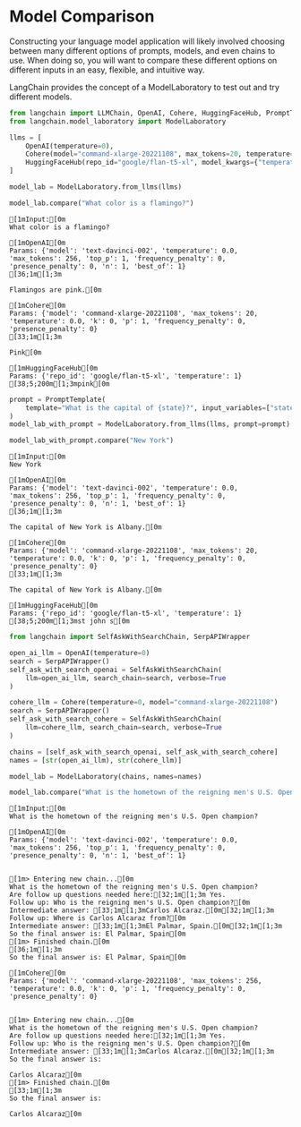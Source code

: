 # Model Comparison

Constructing your language model application will likely involved choosing between many different options of prompts, models, and even chains to use. When doing so, you will want to compare these different options on different inputs in an easy, flexible, and intuitive way. 

LangChain provides the concept of a ModelLaboratory to test out and try different models.


```python
from langchain import LLMChain, OpenAI, Cohere, HuggingFaceHub, PromptTemplate
from langchain.model_laboratory import ModelLaboratory
```


```python
llms = [
    OpenAI(temperature=0),
    Cohere(model="command-xlarge-20221108", max_tokens=20, temperature=0),
    HuggingFaceHub(repo_id="google/flan-t5-xl", model_kwargs={"temperature": 1}),
]
```


```python
model_lab = ModelLaboratory.from_llms(llms)
```


```python
model_lab.compare("What color is a flamingo?")
```

    [1mInput:[0m
    What color is a flamingo?
    
    [1mOpenAI[0m
    Params: {'model': 'text-davinci-002', 'temperature': 0.0, 'max_tokens': 256, 'top_p': 1, 'frequency_penalty': 0, 'presence_penalty': 0, 'n': 1, 'best_of': 1}
    [36;1m[1;3m
    
    Flamingos are pink.[0m
    
    [1mCohere[0m
    Params: {'model': 'command-xlarge-20221108', 'max_tokens': 20, 'temperature': 0.0, 'k': 0, 'p': 1, 'frequency_penalty': 0, 'presence_penalty': 0}
    [33;1m[1;3m
    
    Pink[0m
    
    [1mHuggingFaceHub[0m
    Params: {'repo_id': 'google/flan-t5-xl', 'temperature': 1}
    [38;5;200m[1;3mpink[0m
    
    


```python
prompt = PromptTemplate(
    template="What is the capital of {state}?", input_variables=["state"]
)
model_lab_with_prompt = ModelLaboratory.from_llms(llms, prompt=prompt)
```


```python
model_lab_with_prompt.compare("New York")
```

    [1mInput:[0m
    New York
    
    [1mOpenAI[0m
    Params: {'model': 'text-davinci-002', 'temperature': 0.0, 'max_tokens': 256, 'top_p': 1, 'frequency_penalty': 0, 'presence_penalty': 0, 'n': 1, 'best_of': 1}
    [36;1m[1;3m
    
    The capital of New York is Albany.[0m
    
    [1mCohere[0m
    Params: {'model': 'command-xlarge-20221108', 'max_tokens': 20, 'temperature': 0.0, 'k': 0, 'p': 1, 'frequency_penalty': 0, 'presence_penalty': 0}
    [33;1m[1;3m
    
    The capital of New York is Albany.[0m
    
    [1mHuggingFaceHub[0m
    Params: {'repo_id': 'google/flan-t5-xl', 'temperature': 1}
    [38;5;200m[1;3mst john s[0m
    
    


```python
from langchain import SelfAskWithSearchChain, SerpAPIWrapper

open_ai_llm = OpenAI(temperature=0)
search = SerpAPIWrapper()
self_ask_with_search_openai = SelfAskWithSearchChain(
    llm=open_ai_llm, search_chain=search, verbose=True
)

cohere_llm = Cohere(temperature=0, model="command-xlarge-20221108")
search = SerpAPIWrapper()
self_ask_with_search_cohere = SelfAskWithSearchChain(
    llm=cohere_llm, search_chain=search, verbose=True
)
```


```python
chains = [self_ask_with_search_openai, self_ask_with_search_cohere]
names = [str(open_ai_llm), str(cohere_llm)]
```


```python
model_lab = ModelLaboratory(chains, names=names)
```


```python
model_lab.compare("What is the hometown of the reigning men's U.S. Open champion?")
```

    [1mInput:[0m
    What is the hometown of the reigning men's U.S. Open champion?
    
    [1mOpenAI[0m
    Params: {'model': 'text-davinci-002', 'temperature': 0.0, 'max_tokens': 256, 'top_p': 1, 'frequency_penalty': 0, 'presence_penalty': 0, 'n': 1, 'best_of': 1}
    
    
    [1m> Entering new chain...[0m
    What is the hometown of the reigning men's U.S. Open champion?
    Are follow up questions needed here:[32;1m[1;3m Yes.
    Follow up: Who is the reigning men's U.S. Open champion?[0m
    Intermediate answer: [33;1m[1;3mCarlos Alcaraz.[0m[32;1m[1;3m
    Follow up: Where is Carlos Alcaraz from?[0m
    Intermediate answer: [33;1m[1;3mEl Palmar, Spain.[0m[32;1m[1;3m
    So the final answer is: El Palmar, Spain[0m
    [1m> Finished chain.[0m
    [36;1m[1;3m
    So the final answer is: El Palmar, Spain[0m
    
    [1mCohere[0m
    Params: {'model': 'command-xlarge-20221108', 'max_tokens': 256, 'temperature': 0.0, 'k': 0, 'p': 1, 'frequency_penalty': 0, 'presence_penalty': 0}
    
    
    [1m> Entering new chain...[0m
    What is the hometown of the reigning men's U.S. Open champion?
    Are follow up questions needed here:[32;1m[1;3m Yes.
    Follow up: Who is the reigning men's U.S. Open champion?[0m
    Intermediate answer: [33;1m[1;3mCarlos Alcaraz.[0m[32;1m[1;3m
    So the final answer is:
    
    Carlos Alcaraz[0m
    [1m> Finished chain.[0m
    [33;1m[1;3m
    So the final answer is:
    
    Carlos Alcaraz[0m
    
    


```python

```
